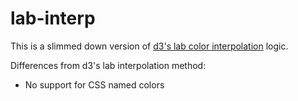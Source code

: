 # lab-interp

This is a slimmed down version of [d3's lab color interpolation](https://github.com/mbostock/d3/wiki/Colors)
logic.

Differences from d3's lab interpolation method:

* No support for CSS named colors
